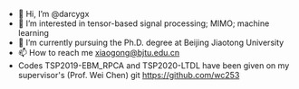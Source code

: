 - 👋 Hi, I’m @darcygx
- 👀 I’m interested in tensor-based signal processing; MIMO; machine learning
- 🌱 I’m currently pursuing the Ph.D. degree at Beijing Jiaotong University
- 📫 How to reach me xiaogong@bjtu.edu.cn
- Codes TSP2019-EBM_RPCA and TSP2020-LTDL have been given on my supervisor's (Prof. Wei Chen) git https://github.com/wc253

<!---
darcygx/darcygx is a ✨ special ✨ repository because its `README.md` (this file) appears on your GitHub profile.
You can click the Preview link to take a look at your changes.
--->
